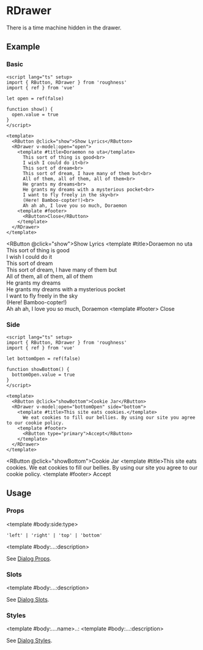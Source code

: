 <script lang="ts" setup>
import { RButton, RDetails, RDrawer, RSpace, RTable, RText } from 'roughness'
import { ref } from 'vue'

let open = ref(false)

function show() {
  open.value = true
}

let bottomOpen = ref(false)

function showBottom() {
  bottomOpen.value = true
}
</script>

# RDrawer

There is a time machine hidden in the drawer.

## Example

### Basic

<RDetails>
  <template #summary>Show Code</template>

```vue
<script lang="ts" setup>
import { RButton, RDrawer } from 'roughness'
import { ref } from 'vue'

let open = ref(false)

function show() {
  open.value = true
}
</script>

<template>
  <RButton @click="show">Show Lyrics</RButton>
  <RDrawer v-model:open="open">
    <template #title>Doraemon no uta</template>
      This sort of thing is good<br>
      I wish I could do it<br>
      This sort of dream<br>
      This sort of dream, I have many of them but<br>
      All of them, all of them, all of them<br>
      He grants my dreams<br>
      He grants my dreams with a mysterious pocket<br>
      I want to fly freely in the sky<br>
      (Here! Bamboo-copter!)<br>
      Ah ah ah, I love you so much, Doraemon
    <template #footer>
      <RButton>Close</RButton>
    </template>
  </RDrawer>
</template>
```

</RDetails>

<RButton @click="show">Show Lyrics</RButton>
<RDrawer v-model:open="open">
  <template #title>Doraemon no uta</template>
    This sort of thing is good<br>
    I wish I could do it<br>
    This sort of dream<br>
    This sort of dream, I have many of them but<br>
    All of them, all of them, all of them<br>
    He grants my dreams<br>
    He grants my dreams with a mysterious pocket<br>
    I want to fly freely in the sky<br>
    (Here! Bamboo-copter!)<br>
    Ah ah ah, I love you so much, Doraemon
  <template #footer>
    <RButton>Close</RButton>
  </template>
</RDrawer>

### Side

<RDetails>
  <template #summary>Show Code</template>

```vue
<script lang="ts" setup>
import { RButton, RDrawer } from 'roughness'
import { ref } from 'vue'

let bottomOpen = ref(false)

function showBottom() {
  bottomOpen.value = true
}
</script>

<template>
  <RButton @click="showBottom">Cookie Jar</RButton>
  <RDrawer v-model:open="bottomOpen" side="bottom">
    <template #title>This site eats cookies.</template>
      We eat cookies to fill our bellies. By using our site you agree to our cookie policy.
    <template #footer>
      <RButton type="primary">Accept</RButton>
    </template>
  </RDrawer>
</template>
```

</RDetails>

<RButton @click="showBottom">Cookie Jar</RButton>
<RDrawer v-model:open="bottomOpen" side="bottom">
  <template #title>This site eats cookies.</template>
    We eat cookies to fill our bellies. By using our site you agree to our cookie policy.
  <template #footer>
    <RButton type="primary">Accept</RButton>
  </template>
</RDrawer>

## Usage

### Props

<RSpace overflow>
<RTable
  :columns="['name', 'type', 'default', 'description']"
  :rows="['side', '...']"
>
  <template #body:*:name="{ row }">{{ row }}</template>

  <template #body:side:type>

  `'left' | 'right' | 'top' | 'bottom'`

  </template>
  <template #body:side:default>

  `'right'`

  </template>
  <template #body:side:description>
    Which side of the page the drawer will show on.
  </template>

  <template #body:...:description>

  See [Dialog Props](/components/dialog#props).

  </template>
</RTable>
</RSpace>

### Slots

<RSpace overflow>
<RTable
  :columns="['name', 'parameters', 'description']"
  :rows="['...']"
>
  <template #body:*:name="{ row }">{{ row }}</template>

  <template #body:...:description>

  See [Dialog Slots](/components/dialog#slots).

  </template>
</RTable>
</RSpace>

### Styles

<RSpace overflow>
<RTable
  :columns="['name', 'values', 'default', 'description']"
  :rows="['...']"
>
  <template #body:*:name="{ row }">--r-drawer-{{ row }}</template>

  <template #body:....name>..:</template>
  <template #body:...:description>

  See [Dialog Styles](/components/dialog#styles).

  </template>
</RTable>
</RSpace>
